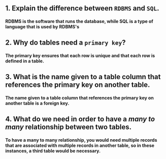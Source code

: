 ## 1. Explain the difference between `RDBMS` and `SQL`.
#### RDBMS is the software that runs the database, while SQL is a type of language that is used by RDBMS's
## 2. Why do tables need a `primary key`?
#### The primary key ensures that each row is unique and that each row is defined in a table.
## 3. What is the name given to a table column that references the primary key on another table.
#### The name given to a table column that references the primary key on another table is a foreign key.
## 4. What do we need in order to have a _many to many_ relationship between two tables.
#### To have a many to many relationship, you would need multiple records that are associated with multiple records in another table, so in these instances, a third table would be necessary.